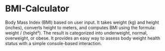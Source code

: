 # BMI-Calculator
Body Mass Index (BMI) based on user input. It takes weight (kg) and height (inches), converts height to meters, and computes BMI using the formula: weight / (height²). The result is categorized into underweight, normal, overweight, or obese. It provides an easy way to assess body weight health status with a simple console-based interaction.
